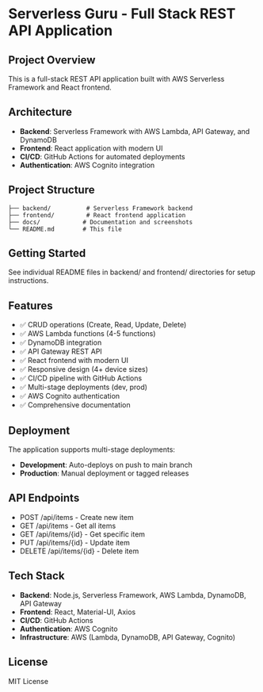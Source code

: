 # Serverless Guru - Full Stack REST API Application

## Project Overview
This is a full-stack REST API application built with AWS Serverless Framework and React frontend.

## Architecture
- **Backend**: Serverless Framework with AWS Lambda, API Gateway, and DynamoDB
- **Frontend**: React application with modern UI
- **CI/CD**: GitHub Actions for automated deployments
- **Authentication**: AWS Cognito integration

## Project Structure
```
├── backend/          # Serverless Framework backend
├── frontend/         # React frontend application
├── docs/            # Documentation and screenshots
└── README.md        # This file
```

## Getting Started
See individual README files in backend/ and frontend/ directories for setup instructions.

## Features
- ✅ CRUD operations (Create, Read, Update, Delete)
- ✅ AWS Lambda functions (4-5 functions)
- ✅ DynamoDB integration
- ✅ API Gateway REST API
- ✅ React frontend with modern UI
- ✅ Responsive design (4+ device sizes)
- ✅ CI/CD pipeline with GitHub Actions
- ✅ Multi-stage deployments (dev, prod)
- ✅ AWS Cognito authentication
- ✅ Comprehensive documentation

## Deployment
The application supports multi-stage deployments:
- **Development**: Auto-deploys on push to main branch
- **Production**: Manual deployment or tagged releases

## API Endpoints
- POST /api/items - Create new item
- GET /api/items - Get all items
- GET /api/items/{id} - Get specific item
- PUT /api/items/{id} - Update item
- DELETE /api/items/{id} - Delete item

## Tech Stack
- **Backend**: Node.js, Serverless Framework, AWS Lambda, DynamoDB, API Gateway
- **Frontend**: React, Material-UI, Axios
- **CI/CD**: GitHub Actions
- **Authentication**: AWS Cognito
- **Infrastructure**: AWS (Lambda, DynamoDB, API Gateway, Cognito)

## License
MIT License
